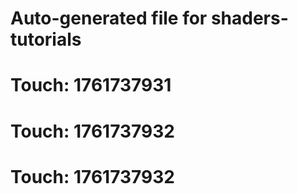 # Auto-generated file for shaders-tutorials

# Touch: 1761737931

# Touch: 1761737932

# Touch: 1761737932
